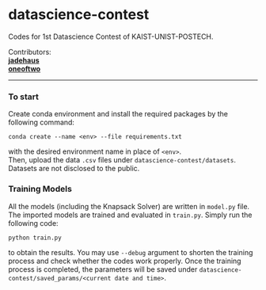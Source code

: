 # datascience-contest
Codes for 1st Datascience Contest of KAIST-UNIST-POSTECH.

Contributors:  
[**jadehaus**](github.com/jadehaus)  
[**oneoftwo**](github.com/oneoftwo)  

---
### To start   
Create conda environment and install the required packages by the following command:   

```
conda create --name <env> --file requirements.txt
```

with the desired environment name in place of `<env>`.   
Then, upload the data `.csv` files under `datascience-contest/datasets`. Datasets are not disclosed to the public.   

### Training Models   
All the models (including the Knapsack Solver) are written in `model.py` file. The imported models are trained and evaluated in `train.py`. Simply run the following code:   

```
python train.py
```   

to obtain the results. You may use `--debug` argument to shorten the training process and check whether the codes work properly. Once the training process is completed, the parameters will be saved under `datascience-contest/saved_params/<current date and time>`. 
